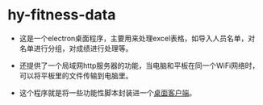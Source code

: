 # hy-fitness-data

* 这是一个electron桌面程序，主要用来处理excel表格，如导入人员名单，对名单进行分组，对成绩进行处理等。

* 还提供了一个局域网http服务器的功能，当电脑和平板在同一个WiFi网络时，可以将平板里的文件传输到电脑里。

* 这个程序就是将一些功能性脚本封装进一个[桌面客户端](https://github.com/enoughtallisymcrift/anElectronProject/wiki)。
